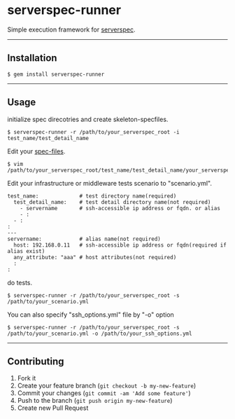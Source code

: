 serverspec-runner
======================

Simple execution framework for [serverspec](http://serverspec.org/).

----

## Installation

    $ gem install serverspec-runner

----

## Usage

initialize spec direcotries and create skeleton-specfiles.

    $ serverspec-runner -r /path/to/your_serverspec_root -i test_name/test_detail_name

Edit your [spec-files](http://serverspec.org/resource_types.html).

    $ vim  /path/to/your_serverspec_root/test_name/test_detail_name/your_serverspec_test.rb

Edit your infrastructure or middleware tests scenario to "scenario.yml".

```
test_name:             # test directory name(required)
  test_detail_name:    # test detail directory name(not required)
    - servername       # ssh-accessible ip address or fqdn. or alias
    - :
  - :
:
---
servername:            # alias name(not required)
  host: 192.168.0.11   # ssh-accessible ip address or fqdn(required if alias exist)
  any_attribute: "aaa" # host attributes(not required)
  :
:
```

do tests.

    $ serverspec-runner -r /path/to/your_serverspec_root -s /path/to/your_scenario.yml

You can also specify "ssh_options.yml" file by "-o" option

    $ serverspec-runner -r /path/to/your_serverspec_root -s /path/to/your_scenario.yml -o /path/to/your_ssh_options.yml

<!-- See details to [here](http://serverspec.org/) -->

----

## Contributing

1. Fork it
2. Create your feature branch (`git checkout -b my-new-feature`)
3. Commit your changes (`git commit -am 'Add some feature'`)
4. Push to the branch (`git push origin my-new-feature`)
5. Create new Pull Request
